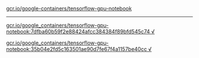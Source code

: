 [gcr.io/google-containers/tensorflow-gpu-notebook](https://hub.docker.com/r/sqeven/tensorflow-gpu-notebook/tags/) 

----
[gcr.io/google_containers/tensorflow-gpu-notebook:7dfba60b59f2e88424afcc384384f89bfd545c74 √](https://hub.docker.com/r/sqeven/tensorflow-gpu-notebook/tags/)

[gcr.io/google_containers/tensorflow-gpu-notebook:35b04e2fd5c163501ae90d7fe67f4a1157be40cc √](https://hub.docker.com/r/sqeven/tensorflow-gpu-notebook/tags/)

